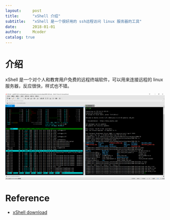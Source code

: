 ```yaml
---
layout:     post
title:      "xShell 介绍"
subtitle:   "xShell 是一个很好用的 ssh远程访问 linux 服务器的工具"
date:       2018-01-01
author:     Mcoder
catalog: true
---
```


# 介绍

xShell 是一个对个人和教育用户免费的远程终端软件，可以用来连接远程的 linux 服务器，反应很快，样式也不错。

![](/imgs/xShell.png)


# Reference
- [xShell download](http://www.netsarang.com/download/down_form.html?code=522)

